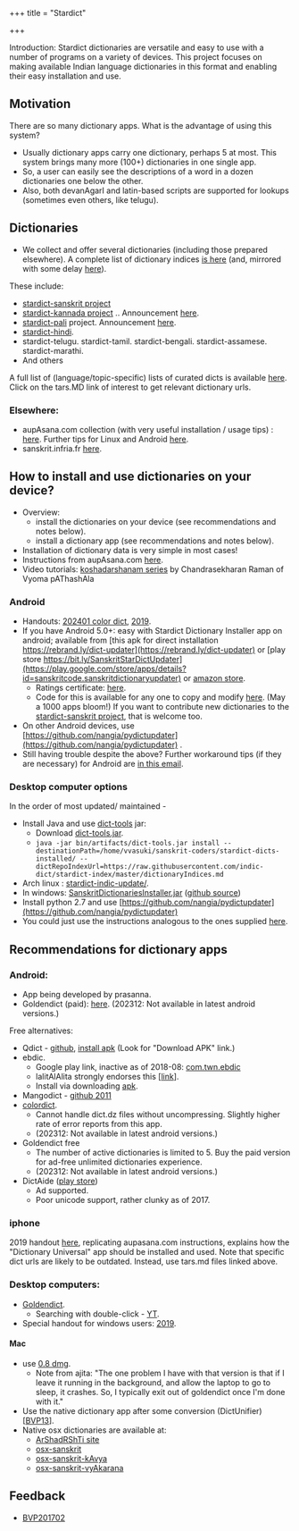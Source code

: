 +++
title = "Stardict"

+++

Introduction: Stardict dictionaries are versatile and easy to use with a number of programs on a variety of devices. This project focuses on making available Indian language dictionaries in this format and enabling their easy installation and use.

## Motivation
There are so many dictionary apps. What is the advantage of using this system?

- Usually dictionary apps carry one dictionary, perhaps 5 at most. This system brings many more (100+) dictionaries in one single app.
- So, a user can easily see the descriptions of a word in a dozen dictionaries one below the other.
- Also, both devanAgarI and latin-based scripts are supported for lookups (sometimes even others, like telugu).

## Dictionaries

- We collect and offer several dictionaries (including those prepared elsewhere). A complete list of dictionary indices [is here](https://github.com/indic-dict/stardict-index/blob/master/dictionaryIndices.md) (and, mirrored with some delay [here](https://github.com/indic-dict/dict-curation/dict_curation/stardict/downloader.py)).

These include:

- [stardict-sanskrit project](https://github.com/indic-dict/stardict-sanskrit)  
- [stardict-kannada project](https://github.com/vvasuki/stardict-kannada)  .. Announcement [here](https://groups.google.com/forum/#!topic/sanskrit-programmers/qrYQWRU4zhU).
- [stardict-pali](https://github.com/indic-dict/stardict-pali) project. Announcement [here](https://groups.google.com/forum/#!topic/sanskrit-programmers/5XBms03IRus).
- [stardict-hindi](https://github.com/indic-dict/stardict-hindi).
- stardict-telugu. stardict-tamil.  stardict-bengali.  stardict-assamese.  stardict-marathi. 
- And others

A full list of (language/topic-specific) lists of curated dicts is available [here](https://github.com/indic-dict/stardict-index/blob/master/dictionaryIndices.md). Click on the tars.MD link of interest to get relevant dictionary urls.

### Elsewhere:
- aupAsana.com collection (with very useful installation / usage tips) : [here](http://www.aupasana.com/stardict). Further tips for Linux and Android [here](https://groups.google.com/d/msg/sanskrit-programmers/6kvUHtJfzQE/WrQLZeS-n_AJ).
- sanskrit.infria.fr [here](http://sanskrit.inria.fr/goldendict.html).

## How to install and use dictionaries on your device?

- Overview:
    - install the dictionaries on your device (see recommendations and notes below).
    - install a dictionary app (see recommendations and notes below).
- Installation of dictionary data is very simple in most cases!
- Instructions from aupAsana.com [here](http://old.aupasana.com/stardict).
- Video tutorials: [koshadarshanam series](https://www.youtube.com/watch?v=bkhD--yCrBI&list=PLmozlYyYE-EQJygdRR0vGVdRtSzvrlFXc) by Chandrasekharan Raman of Vyoma pAThashAla

### Android
- Handouts: [202401 color dict](https://docs.google.com/document/d/1YSw5afAo7fjny9FoZC2nOEqQLPg8BpuI3IYPJjUlx3U/edit), [2019](https://drive.google.com/file/d/18H3E7MFiZGVdwvHFyWjJXqlT7eJvk8UW/view).
- If you have Android 5.0+: easy with Stardict Dictionary Installer app on android; available from [this apk for direct installation https://rebrand.ly/dict-updater](https://rebrand.ly/dict-updater) or [play store https://bit.ly/SanskritStarDictUpdater](https://play.google.com/store/apps/details?id=sanskritcode.sanskritdictionaryupdater) or [amazon store](https://amazon.com/dp/B07HBPZ7P6).
    - Ratings certificate: [here](https://iarcweb.azurewebsites.net/Dashboard/Certificate/74e40614-671c-421e-9969-1c80da21a267).
    - Code for this is available for any one to copy and modify [here](https://github.com/indic-dict/stardict-dictionary-updater). (May a 1000 apps bloom!) If you want to contribute new dictionaries to the [stardict-sanskrit project](https://github.com/vvasuki/stardict-sanskrit), that is welcome too.
- On other Android devices, use [https://github.com/nangia/pydictupdater](https://github.com/nangia/pydictupdater) .
- Still having trouble despite the above? Further workaround tips (if they are necessary) for Android are [in this email](https://groups.google.com/d/msg/sanskrit-programmers/6kvUHtJfzQE/WrQLZeS-n_AJ).

### Desktop computer options
In the order of most updated/ maintained -
 
- Install Java and use [dict-tools](https://github.com/sanskrit-coders/dict-tools) jar:
  - Download [dict-tools.jar](https://github.com/sanskrit-coders/dict-tools/raw/master/bin/artifacts/dict-tools.jar).
  - `java -jar bin/artifacts/dict-tools.jar install --destinationPath=/home/vvasuki/sanskrit-coders/stardict-dicts-installed/ --dictRepoIndexUrl=https://raw.githubusercontent.com/indic-dict/stardict-index/master/dictionaryIndices.md`
- Arch linux : [stardict-indic-update/](https://aur.archlinux.org/packages/stardict-indic-update/).
- In windows: [SanskritDictionariesInstaller.jar](https://archive.org/download/SanskritDictionariesInstaller/SanskritDictionariesInstaller.jar)  ([github source](https://github.com/avinashvarna/SanskritDictionariesInstaller))
- Install python 2.7 and use [https://github.com/nangia/pydictupdater](https://github.com/nangia/pydictupdater)
- You could just use the instructions analogous to the ones supplied [here](https://github.com/indic-dict/stardict-sanskrit/blob/master/README.md). 

## Recommendations for dictionary apps
### Android:

- App being developed by prasanna.
- Goldendict (paid): [here](https://play.google.com/store/apps/details?id=mobi.goldendict.android). (202312: Not available in latest android versions.)

Free alternatives:
- Qdict - [github](https://github.com/marmistrz/QDict), [install apk](https://f-droid.org/packages/com.annie.dictionary.fork/) (Look for "Download APK" link.)
- ebdic.
  - Google play link, inactive as of 2018-08: [com.twn.ebdic](https://play.google.com/store/apps/details?id=com.twn.ebdic)
  - lalitAlAlita strongly endorses this \[[link](https://groups.google.com/d/msg/sanskrit-programmers/z1tCiCwvk04/sU9NEdxQBQAJ)\].
  - Install via downloading [apk](https://apkpure.com/ebdic/com.twn.ebdic).
- Mangodict - [github 2011](https://github.com/ZhanweiWu/MangoDict/tree/master/src)
- [colordict](https://play.google.com/store/apps/details?id=com.socialnmobile.colordict).
    - Cannot handle dict.dz files without uncompressing. Slightly higher rate of error reports from this app.
    -  (202312: Not available in latest android versions.)
- Goldendict free
    - The number of active dictionaries is limited to 5. Buy the paid version for ad-free unlimited dictionaries experience.
    - (202312: Not available in latest android versions.)
- DictAide ([play store](https://play.google.com/store/apps/details?id=com.arjerine.dictaide&rdid=com.arjerine.dictaide))
    - Ad supported.
    - Poor unicode support, rather clunky as of 2017.  

### iphone
2019 handout [here](https://drive.google.com/file/d/1C-5Nxmwtax7xWjFNDK7wbksMH60pg5gc/view), replicating aupasana.com instructions, explains how the "Dictionary Universal" app should be installed and used. 
Note that specific dict urls are likely to be outdated. Instead, use tars.md files linked above.

### Desktop computers: 
- [Goldendict](http://goldendict.org/download.php).
  - Searching with double-click - [YT](https://youtu.be/cb4aTJNE4Ko).
- Special handout for windows users: [2019](https://docs.google.com/document/d/1j8HQ9ySOXekgD56yNsfMAjlWv8XOF4_k-gtUhQVtoYA/edit#).

#### Mac 
- use [0.8 dmg](http://downloads.sourceforge.net/goldendict/goldendict-0.8.0-macosx.dmg).
    - Note from ajita: "The one problem I have with that version is that if I leave it running in the background, and allow the laptop to go to sleep, it crashes. So, I typically exit out of goldendict once I'm done with it."
- Use the native dictionary app after some conversion (DictUnifier) \[[BVP13](https://groups.google.com/forum/#!searchin/bvparishat/Dictunifier%7Csort:relevance/bvparishat/oAIJWNnosh8/Idx0N9rGQVgJ)\].
- Native osx dictionaries are available at:
  - [ArShadRShTi site](https://arshadrishti.org/sanskrit-tools/#dictionaries)
  -  [osx-sanskrit](https://github.com/indic-dict/osx-sanskrit)
  -  [osx-sanskrit-kAvya](https://github.com/indic-dict/osx-sanskrit-kAvya)
  -  [osx-sanskrit-vyAkarana](https://github.com/indic-dict/osx-sanskrit-vyAkarana)

  

## Feedback

*   [BVP201702](https://groups.google.com/forum/#!searchin/bvparishat/stardict%7Csort:relevance/bvparishat/HfXleEXdvWM/u8P97bbGAAAJ)  
    
